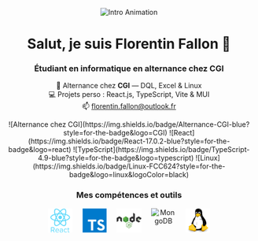 <p align="center">
  <img src="https://media.giphy.com/media/L0jQ0FtjEFa5lFpF0W/giphy.gif" alt="Intro Animation" width="300"/>
</p>

<h1 align="center">Salut, je suis Florentin Fallon 👋</h1>
<h3 align="center">Étudiant en informatique en alternance chez CGI</h3>

<p align="center">
  💼 Alternance chez <strong>CGI</strong> — DQL, Excel & Linux<br>
  💻 Projets perso : React.js, TypeScript, Vite & MUI<br>
  📫 <a href="mailto:florentin.fallon@outlook.fr">florentin.fallon@outlook.fr</a>
</p>

<p align="center">
  ![Alternance chez CGI](https://img.shields.io/badge/Alternance-CGI-blue?style=for-the-badge&logo=CGI)
  ![React](https://img.shields.io/badge/React-17.0.2-blue?style=for-the-badge&logo=react)
  ![TypeScript](https://img.shields.io/badge/TypeScript-4.9-blue?style=for-the-badge&logo=typescript)
  ![Linux](https://img.shields.io/badge/Linux-FCC624?style=for-the-badge&logo=linux&logoColor=black)
</p>

<h3 align="center">Mes compétences et outils</h3>

<p align="center" style="display: flex; justify-content: center; gap: 20px; flex-wrap: wrap;">
  <!-- Exemple d’icônes avec animation (GIFs ou SVG) -->
  <img src="https://raw.githubusercontent.com/devicons/devicon/master/icons/react/react-original-wordmark.svg" alt="React" width="50" height="50" />
  <img src="https://raw.githubusercontent.com/devicons/devicon/master/icons/typescript/typescript-original.svg" alt="TypeScript" width="50" height="50" />
  <img src="https://raw.githubusercontent.com/devicons/devicon/master/icons/nodejs/nodejs-original-wordmark.svg" alt="Node.js" width="50" height="50" />
  <img src="https://cdn.jsdelivr.net/gh/devicons/devicon/icons/mongodb/mongodb-original-wordmark.svg" alt="MongoDB" width="50" height="50" />
  <img src="https://raw.githubusercontent.com/devicons/devicon/master/icons/linux/linux-original.svg" alt="Linux" width="50" height="50" />
  <!-- Tu peux remplacer certaines icônes par des versions GIF si tu en trouves -->
</p>
